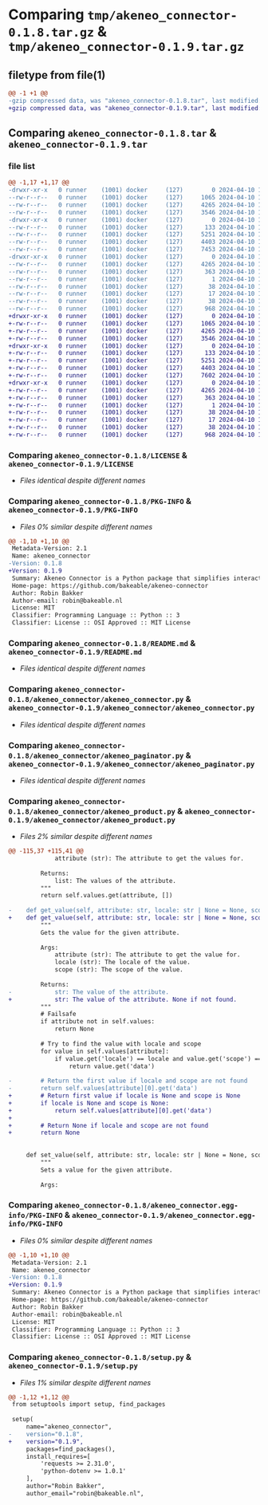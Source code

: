 # Comparing `tmp/akeneo_connector-0.1.8.tar.gz` & `tmp/akeneo_connector-0.1.9.tar.gz`

## filetype from file(1)

```diff
@@ -1 +1 @@
-gzip compressed data, was "akeneo_connector-0.1.8.tar", last modified: Wed Apr 10 13:33:06 2024, max compression
+gzip compressed data, was "akeneo_connector-0.1.9.tar", last modified: Wed Apr 10 14:07:47 2024, max compression
```

## Comparing `akeneo_connector-0.1.8.tar` & `akeneo_connector-0.1.9.tar`

### file list

```diff
@@ -1,17 +1,17 @@
-drwxr-xr-x   0 runner    (1001) docker     (127)        0 2024-04-10 13:33:06.423563 akeneo_connector-0.1.8/
--rw-r--r--   0 runner    (1001) docker     (127)     1065 2024-04-10 13:32:57.000000 akeneo_connector-0.1.8/LICENSE
--rw-r--r--   0 runner    (1001) docker     (127)     4265 2024-04-10 13:33:06.419563 akeneo_connector-0.1.8/PKG-INFO
--rw-r--r--   0 runner    (1001) docker     (127)     3546 2024-04-10 13:32:57.000000 akeneo_connector-0.1.8/README.md
-drwxr-xr-x   0 runner    (1001) docker     (127)        0 2024-04-10 13:33:06.419563 akeneo_connector-0.1.8/akeneo_connector/
--rw-r--r--   0 runner    (1001) docker     (127)      133 2024-04-10 13:32:57.000000 akeneo_connector-0.1.8/akeneo_connector/__init__.py
--rw-r--r--   0 runner    (1001) docker     (127)     5251 2024-04-10 13:32:57.000000 akeneo_connector-0.1.8/akeneo_connector/akeneo_connector.py
--rw-r--r--   0 runner    (1001) docker     (127)     4403 2024-04-10 13:32:57.000000 akeneo_connector-0.1.8/akeneo_connector/akeneo_paginator.py
--rw-r--r--   0 runner    (1001) docker     (127)     7453 2024-04-10 13:32:57.000000 akeneo_connector-0.1.8/akeneo_connector/akeneo_product.py
-drwxr-xr-x   0 runner    (1001) docker     (127)        0 2024-04-10 13:33:06.419563 akeneo_connector-0.1.8/akeneo_connector.egg-info/
--rw-r--r--   0 runner    (1001) docker     (127)     4265 2024-04-10 13:33:06.000000 akeneo_connector-0.1.8/akeneo_connector.egg-info/PKG-INFO
--rw-r--r--   0 runner    (1001) docker     (127)      363 2024-04-10 13:33:06.000000 akeneo_connector-0.1.8/akeneo_connector.egg-info/SOURCES.txt
--rw-r--r--   0 runner    (1001) docker     (127)        1 2024-04-10 13:33:06.000000 akeneo_connector-0.1.8/akeneo_connector.egg-info/dependency_links.txt
--rw-r--r--   0 runner    (1001) docker     (127)       38 2024-04-10 13:33:06.000000 akeneo_connector-0.1.8/akeneo_connector.egg-info/requires.txt
--rw-r--r--   0 runner    (1001) docker     (127)       17 2024-04-10 13:33:06.000000 akeneo_connector-0.1.8/akeneo_connector.egg-info/top_level.txt
--rw-r--r--   0 runner    (1001) docker     (127)       38 2024-04-10 13:33:06.423563 akeneo_connector-0.1.8/setup.cfg
--rw-r--r--   0 runner    (1001) docker     (127)      968 2024-04-10 13:33:03.000000 akeneo_connector-0.1.8/setup.py
+drwxr-xr-x   0 runner    (1001) docker     (127)        0 2024-04-10 14:07:47.473049 akeneo_connector-0.1.9/
+-rw-r--r--   0 runner    (1001) docker     (127)     1065 2024-04-10 14:07:40.000000 akeneo_connector-0.1.9/LICENSE
+-rw-r--r--   0 runner    (1001) docker     (127)     4265 2024-04-10 14:07:47.473049 akeneo_connector-0.1.9/PKG-INFO
+-rw-r--r--   0 runner    (1001) docker     (127)     3546 2024-04-10 14:07:40.000000 akeneo_connector-0.1.9/README.md
+drwxr-xr-x   0 runner    (1001) docker     (127)        0 2024-04-10 14:07:47.473049 akeneo_connector-0.1.9/akeneo_connector/
+-rw-r--r--   0 runner    (1001) docker     (127)      133 2024-04-10 14:07:40.000000 akeneo_connector-0.1.9/akeneo_connector/__init__.py
+-rw-r--r--   0 runner    (1001) docker     (127)     5251 2024-04-10 14:07:40.000000 akeneo_connector-0.1.9/akeneo_connector/akeneo_connector.py
+-rw-r--r--   0 runner    (1001) docker     (127)     4403 2024-04-10 14:07:40.000000 akeneo_connector-0.1.9/akeneo_connector/akeneo_paginator.py
+-rw-r--r--   0 runner    (1001) docker     (127)     7602 2024-04-10 14:07:40.000000 akeneo_connector-0.1.9/akeneo_connector/akeneo_product.py
+drwxr-xr-x   0 runner    (1001) docker     (127)        0 2024-04-10 14:07:47.473049 akeneo_connector-0.1.9/akeneo_connector.egg-info/
+-rw-r--r--   0 runner    (1001) docker     (127)     4265 2024-04-10 14:07:47.000000 akeneo_connector-0.1.9/akeneo_connector.egg-info/PKG-INFO
+-rw-r--r--   0 runner    (1001) docker     (127)      363 2024-04-10 14:07:47.000000 akeneo_connector-0.1.9/akeneo_connector.egg-info/SOURCES.txt
+-rw-r--r--   0 runner    (1001) docker     (127)        1 2024-04-10 14:07:47.000000 akeneo_connector-0.1.9/akeneo_connector.egg-info/dependency_links.txt
+-rw-r--r--   0 runner    (1001) docker     (127)       38 2024-04-10 14:07:47.000000 akeneo_connector-0.1.9/akeneo_connector.egg-info/requires.txt
+-rw-r--r--   0 runner    (1001) docker     (127)       17 2024-04-10 14:07:47.000000 akeneo_connector-0.1.9/akeneo_connector.egg-info/top_level.txt
+-rw-r--r--   0 runner    (1001) docker     (127)       38 2024-04-10 14:07:47.473049 akeneo_connector-0.1.9/setup.cfg
+-rw-r--r--   0 runner    (1001) docker     (127)      968 2024-04-10 14:07:44.000000 akeneo_connector-0.1.9/setup.py
```

### Comparing `akeneo_connector-0.1.8/LICENSE` & `akeneo_connector-0.1.9/LICENSE`

 * *Files identical despite different names*

### Comparing `akeneo_connector-0.1.8/PKG-INFO` & `akeneo_connector-0.1.9/PKG-INFO`

 * *Files 0% similar despite different names*

```diff
@@ -1,10 +1,10 @@
 Metadata-Version: 2.1
 Name: akeneo_connector
-Version: 0.1.8
+Version: 0.1.9
 Summary: Akeneo Connector is a Python package that simplifies interacting with Akeneo's REST API. It provides classes for making HTTP requests to Akeneo endpoints, handling pagination in responses, and managing product data in Akeneo.
 Home-page: https://github.com/bakeable/akeneo-connector
 Author: Robin Bakker
 Author-email: robin@bakeable.nl
 License: MIT
 Classifier: Programming Language :: Python :: 3
 Classifier: License :: OSI Approved :: MIT License
```

### Comparing `akeneo_connector-0.1.8/README.md` & `akeneo_connector-0.1.9/README.md`

 * *Files identical despite different names*

### Comparing `akeneo_connector-0.1.8/akeneo_connector/akeneo_connector.py` & `akeneo_connector-0.1.9/akeneo_connector/akeneo_connector.py`

 * *Files identical despite different names*

### Comparing `akeneo_connector-0.1.8/akeneo_connector/akeneo_paginator.py` & `akeneo_connector-0.1.9/akeneo_connector/akeneo_paginator.py`

 * *Files identical despite different names*

### Comparing `akeneo_connector-0.1.8/akeneo_connector/akeneo_product.py` & `akeneo_connector-0.1.9/akeneo_connector/akeneo_product.py`

 * *Files 2% similar despite different names*

```diff
@@ -115,37 +115,41 @@
             attribute (str): The attribute to get the values for.
 
         Returns:
             list: The values of the attribute.
         """
         return self.values.get(attribute, [])
     
-    def get_value(self, attribute: str, locale: str | None = None, scope: str | None = None) -> Value:
+    def get_value(self, attribute: str, locale: str | None = None, scope: str | None = None) -> any:
         """
         Gets the value for the given attribute.
 
         Args:
             attribute (str): The attribute to get the value for.
             locale (str): The locale of the value.
             scope (str): The scope of the value.
 
         Returns:
-            str: The value of the attribute.
+            str: The value of the attribute. None if not found.
         """
         # Failsafe
         if attribute not in self.values:
             return None
 
         # Try to find the value with locale and scope
         for value in self.values[attribute]:
             if value.get('locale') == locale and value.get('scope') == scope:
                 return value.get('data')
 
-        # Return the first value if locale and scope are not found
-        return self.values[attribute][0].get('data')
+        # Return first value if locale is None and scope is None
+        if locale is None and scope is None:
+            return self.values[attribute][0].get('data')
+        
+        # Return None if locale and scope are not found
+        return None
     
 
     def set_value(self, attribute: str, locale: str | None = None, scope: str | None = None, data: str | None = None):
         """
         Sets a value for the given attribute.
 
         Args:
```

### Comparing `akeneo_connector-0.1.8/akeneo_connector.egg-info/PKG-INFO` & `akeneo_connector-0.1.9/akeneo_connector.egg-info/PKG-INFO`

 * *Files 0% similar despite different names*

```diff
@@ -1,10 +1,10 @@
 Metadata-Version: 2.1
 Name: akeneo_connector
-Version: 0.1.8
+Version: 0.1.9
 Summary: Akeneo Connector is a Python package that simplifies interacting with Akeneo's REST API. It provides classes for making HTTP requests to Akeneo endpoints, handling pagination in responses, and managing product data in Akeneo.
 Home-page: https://github.com/bakeable/akeneo-connector
 Author: Robin Bakker
 Author-email: robin@bakeable.nl
 License: MIT
 Classifier: Programming Language :: Python :: 3
 Classifier: License :: OSI Approved :: MIT License
```

### Comparing `akeneo_connector-0.1.8/setup.py` & `akeneo_connector-0.1.9/setup.py`

 * *Files 1% similar despite different names*

```diff
@@ -1,12 +1,12 @@
 from setuptools import setup, find_packages
 
 setup(
     name="akeneo_connector",
-    version="0.1.8",
+    version="0.1.9",
     packages=find_packages(),
     install_requires=[
         'requests >= 2.31.0',
         'python-dotenv >= 1.0.1'
     ],
     author="Robin Bakker",
     author_email="robin@bakeable.nl",
```

